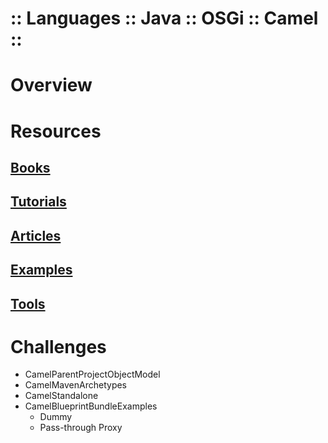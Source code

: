 :: Languages :: Java :: OSGi :: Camel ::
========================================

# Overview

# Resources

## [Books](Books.md)

## [Tutorials](Tutorials.md)

## [Articles](Articles.md)

## [Examples](Examples.md)

## [Tools](Tools.md)

# Challenges

- CamelParentProjectObjectModel
- CamelMavenArchetypes
- CamelStandalone
- CamelBlueprintBundleExamples
    - Dummy
    - Pass-through Proxy
